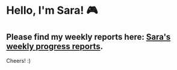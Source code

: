# Hello, I'm Sara! 🎮
Please find my weekly reports here: [Sara's weekly progress reports](https://github.com/Berkeley-MDes/tdf-fa23-sarazaki/blob/main/weekly-reports/weekly-reports.md).
---
Cheers! :)



